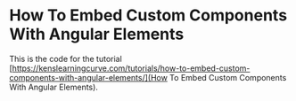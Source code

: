 # How To Embed Custom Components With Angular Elements

This is the code for the tutorial [https://kenslearningcurve.com/tutorials/how-to-embed-custom-components-with-angular-elements/](How To Embed Custom Components With Angular Elements).
